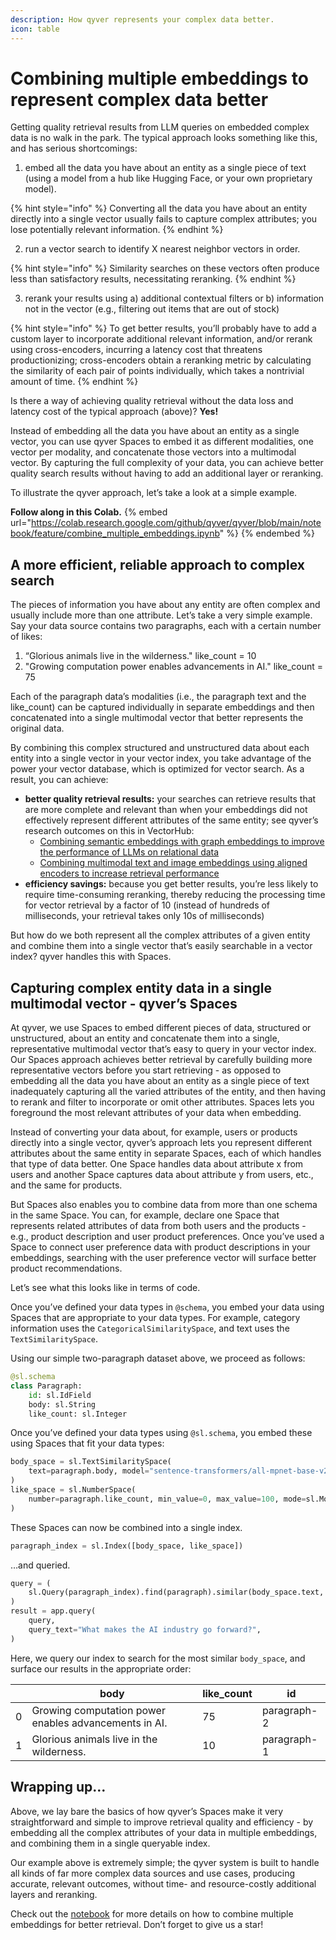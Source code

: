 ```yaml
---
description: How qyver represents your complex data better.
icon: table
---
```


# Combining multiple embeddings to represent complex data better

Getting quality retrieval results from LLM queries on embedded complex data is no walk in the park. The typical approach looks something like this, and has serious shortcomings:
1. embed all the data you have about an entity as a single piece of text (using a model from a hub like Hugging Face, or your own proprietary model).

{% hint style="info" %}
Converting all the data you have about an entity directly into a single vector usually fails to capture complex attributes; you lose potentially relevant information.
{% endhint %}


2. run a vector search to identify X nearest neighbor vectors in order.

{% hint style="info" %}
Similarity searches on these vectors often produce less than satisfactory results, necessitating reranking.
{% endhint %}


3. rerank your results using a) additional contextual filters or b) information not in the vector (e.g., filtering out items that are out of stock)

{% hint style="info" %}
To get better results, you’ll probably have to add a custom layer to incorporate additional relevant information, and/or rerank using cross-encoders, incurring a latency cost that threatens productionizing; cross-encoders obtain a reranking metric by calculating the similarity of each pair of points individually, which takes a nontrivial amount of time.
{% endhint %}


Is there a way of achieving quality retrieval without the data loss and latency cost of the typical approach (above)? **Yes!**

Instead of embedding all the data you have about an entity as a single vector, you can use qyver Spaces to embed it as different modalities, one vector per modality, and concatenate those vectors into a multimodal vector. By capturing the full complexity of your data, you can achieve better quality search results without having to add an additional layer or reranking.

To illustrate the qyver approach, let’s take a look at a simple example.

**Follow along in this Colab.**
{% embed url="https://colab.research.google.com/github/qyver/qyver/blob/main/notebook/feature/combine_multiple_embeddings.ipynb" %}
{% endembed %}

## A more efficient, reliable approach to complex search

The pieces of information you have about any entity are often complex and usually include more than one attribute. Let’s take a very simple example. Say your data source contains two paragraphs, each with a certain number of likes:
1. “Glorious animals live in the wilderness." like_count = 10
2. "Growing computation power enables advancements in AI." like_count = 75

Each of the paragraph data’s modalities (i.e., the paragraph text and the like_count) can be captured individually in separate embeddings and then concatenated into a single multimodal vector that better represents the original data.

By combining this complex structured and unstructured data about each entity into a single vector in your vector index, you take advantage of the power your vector database, which is optimized for vector search. As a result, you can achieve:
- **better quality retrieval results:** your searches can retrieve results that are more complete and relevant than when your embeddings did not effectively represent different attributes of the same entity; see qyver’s research outcomes on this in VectorHub:
  - [Combining semantic embeddings with graph embeddings to improve the performance of LLMs on relational data](https://qyver.com/vectorhub/articles/answering-questions-knowledge-graph-embeddings)
  - [Combining multimodal text and image embeddings using aligned encoders to increase retrieval performance](https://qyver.com/vectorhub/articles/retrieval-from-image-text-modalities)
- **efficiency savings:** because you get better results, you’re less likely to require time-consuming reranking, thereby reducing the processing time for vector retrieval by a factor of 10 (instead of hundreds of milliseconds, your retrieval takes only 10s of milliseconds)

But how do we both represent all the complex attributes of a given entity and combine them into a single vector that’s easily searchable in a vector index? 
qyver handles this with Spaces.

## Capturing complex entity data in a single multimodal vector - qyver’s Spaces

At qyver, we use Spaces to embed different pieces of data, structured or unstructured, about an entity and concatenate them into a single, representative multimodal vector that’s easy to query in your vector index. Our Spaces approach achieves better retrieval by carefully building more representative vectors before you start retrieving - as opposed to embedding all the data you have about an entity as a single piece of text inadequately capturing all the varied attributes of the entity, and then having to rerank and filter to incorporate or omit other attributes. Spaces lets you foreground the most relevant attributes of your data when embedding.

Instead of converting your data about, for example, users or products directly into a single vector, qyver’s approach lets you represent different attributes about the same entity in separate Spaces, each of which handles that type of data better. One Space handles data about attribute x from users and another Space captures data about attribute y from users, etc., and the same for products.

But Spaces also enables you to combine data from more than one schema in the same Space. You can, for example, declare one Space that represents related attributes of data from both users and the products - e.g., product description and user product preferences. Once you’ve used a Space to connect user preference data with product descriptions in your embeddings, searching with the user preference vector will surface better product recommendations.

Let’s see what this looks like in terms of code. 

Once you’ve defined your data types in `@schema`, you embed your data using Spaces that are appropriate to your data types. For example, category information uses the `CategoricalSimilaritySpace`, and text uses the `TextSimilaritySpace`.

Using our simple two-paragraph dataset above, we proceed as follows:

```python
@sl.schema
class Paragraph:
    id: sl.IdField
    body: sl.String
    like_count: sl.Integer
```

Once you’ve defined your data types using `@sl.schema`, you embed these using Spaces that fit your data types:

```python
body_space = sl.TextSimilaritySpace(
    text=paragraph.body, model="sentence-transformers/all-mpnet-base-v2"
)
like_space = sl.NumberSpace(
    number=paragraph.like_count, min_value=0, max_value=100, mode=sl.Mode.MAXIMUM
)
```

These Spaces can now be combined into a single index.

```python
paragraph_index = sl.Index([body_space, like_space])
```
…and queried. 

```python
query = (
    sl.Query(paragraph_index).find(paragraph).similar(body_space.text, sl.Param("query_text")).select_all()
)
result = app.query(
    query,
    query_text="What makes the AI industry go forward?",
)
```
Here, we query our index to search for the most similar `body_space`, and surface our results in the appropriate order:

|  | body | like_count | id |
|----|------|------------|-------|
| 0 | Growing computation power enables advancements in AI. | 75 | paragraph-2 |
| 1 | Glorious animals live in the wilderness. | 10 | paragraph-1 |




## Wrapping up…

Above, we lay bare the basics of how qyver’s Spaces make it very straightforward and simple to improve retrieval quality and efficiency - by embedding all the complex attributes of your data in multiple embeddings, and combining them in a single queryable index.


Our example above is extremely simple; the qyver system is built to handle all kinds of far more complex data sources and use cases, producing accurate, relevant outcomes, without time- and resource-costly additional layers and reranking.


Check out the [notebook](https://github.com/qyver/qyver/blob/main/notebook/feature/combine_multiple_embeddings.ipynb) for more details on how to combine multiple embeddings for better retrieval. Don’t forget to give us a star!
